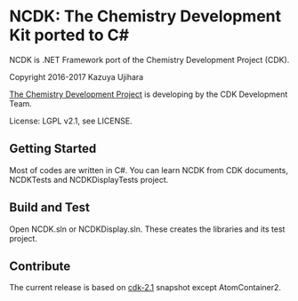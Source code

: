 # NCDK: The Chemistry Development Kit ported to C# 

NCDK is .NET Framework port of the Chemistry Development Project (CDK).

Copyright 2016-2017 Kazuya Ujihara

[The Chemistry Development Project](https://github.com/cdk/cdk) is developing by the CDK Development Team.

License: LGPL v2.1, see LICENSE.

## Getting Started
Most of codes are written in C#. You can learn NCDK from CDK documents, NCDKTests and NCDKDisplayTests project.

## Build and Test
Open NCDK.sln or NCDKDisplay.sln. These creates the libraries and its test project.

## Contribute
The current release is based on [cdk-2.1](https://github.com/cdk/cdk/tree/8781a09925eace145d5c0133ebcdddbefafebb48) snapshot except AtomContainer2.
